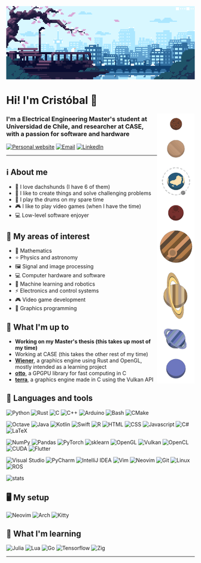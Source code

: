 <!-- Sources:
https://github.com/alexandresanlim/Badges4-README.md-Profile
https://github.com/Ileriayo/markdown-badges
https://github.com/anuraghazra/github-readme-stats
 -->

<!-- https://www.pinterest.cl/pin/856035841641281772/ -->
<img align="center" src="img/banner3.gif" alt="My banner">


# Hi! I'm Cristóbal :vulcan_salute:

<!-- https://hdqwalls.com/solar-system-minimalism-wallpaper -->
<img align="right" src="img/planets-compact-rot-nobg.png" width="20%">

### I'm a Electrical Engineering Master's student at Universidad de Chile, and researcher at CASE, with a passion for software and hardware

[![Personal website](https://img.shields.io/badge/Website-000000?style=flat&logo=About.me&logoColor=white)](https://no-tengo-nombre.github.io/)
[![Email](https://img.shields.io/badge/Email-D14836?style=flat&logo=gmail&logoColor=white)](mailto:callendes.molina@gmail.com)
[![LinkedIn](https://img.shields.io/badge/LinkedIn-0077B5?style=flat&logo=linkedin&logoColor=white)](https://www.linkedin.com/in/cristobal-allendes-molina/)

---
## :information_source: About me
- :dog: I love dachshunds (I have 6 of them)
- :hammer: I like to create things and solve challenging problems
- :drum: I play the drums on my spare time
- :video_game: I like to play video games (when I have the time)
- :computer: Low-level software enjoyer

## :telescope: My areas of interest
- :abacus: Mathematics
- :star: Physics and astronomy
- :framed_picture: Signal and image processing
- :computer: Computer hardware and software
- :robot: Machine learning and robotics
- :zap: Electronics and control systems
- :video_game: Video game development
- :art: Graphics programming

## :eyes: What I'm up to
- **Working on my Master's thesis (this takes up most of my time)**
- Working at CASE (this takes the other rest of my time)
- [**Wiener**](https://github.com/No-tengo-nombre/wiener), a graphics engine using Rust and OpenGL, mostly intended as a learning project
- [**otto**](https://github.com/No-tengo-nombre/otto), a GPGPU library for fast computing in C
- [**terra**](https://github.com/No-tengo-nombre/terra), a graphics engine made in C using the Vulkan API

## :wrench: Languages and tools
![Python](https://img.shields.io/badge/Python-3670A0?style=flat&logo=python&logoColor=ffdd54)
![Rust](https://img.shields.io/badge/Rust-%23000000.svg?style=flat&logo=rust&logoColor=white)
![C](https://img.shields.io/badge/C-%2300599C.svg?style=flat&logo=c&logoColor=white)
![C++](https://img.shields.io/badge/C++-%2300599C.svg?style=flat&logo=c%2B%2B&logoColor=white)
![Arduino](https://img.shields.io/badge/Arduino-00979D?style=flat&logo=Arduino&logoColor=white)
![Bash](https://img.shields.io/badge/Bash-121011?style=flat&logo=gnu-bash&logoColor=white)
![CMake](https://img.shields.io/badge/CMake-%23008FBA.svg?style=flat&logo=cmake&logoColor=white)

![Octave](https://img.shields.io/badge/Octave-darkblue?style=flat&logo=octave&logoColor=fcd683)
![Java](https://img.shields.io/badge/Java-%23ED8B00.svg?style=flat&logo=openjdk&logoColor=white)
![Kotlin](https://img.shields.io/badge/Kotlin-%23B125EA.svg?style=flat&logo=kotlin&logoColor=white)
![Swift](https://img.shields.io/badge/Swift-%23FA7343.svg?style=flat&logo=swift&logoColor=white)
![R](https://img.shields.io/badge/R-%23276DC3.svg?style=flat&logo=r&logoColor=white)
![HTML](https://img.shields.io/badge/HTML-E34F26?style=flat&logo=html5&logoColor=white)
![CSS](https://img.shields.io/badge/CSS-1572B6?style=flat&logo=css3&logoColor=white)
![Javascript](https://img.shields.io/badge/JavaScript-323330?style=flat&logo=javascript&logoColor=F7DF1E)
![C#](https://img.shields.io/badge/C%23-239120?style=flat&logo=csharp&logoColor=white)
![LaTeX](https://img.shields.io/badge/LaTeX-47A141?style=flat&logo=LaTeX&logoColor=white)

![NumPy](https://img.shields.io/badge/NumPy-777BB4?style=flat&logo=numpy&logoColor=white)
![Pandas](https://img.shields.io/badge/Pandas-2C2D72?style=flat&logo=pandas&logoColor=white)
![PyTorch](https://img.shields.io/badge/PyTorch-%23EE4C2C.svg?style=flat&logo=PyTorch&logoColor=white)
![sklearn](https://img.shields.io/badge/sklearn-%23F7931E.svg?style=flat&logo=scikit-learn&logoColor=white)
![OpenGL](https://img.shields.io/badge/OpenGL-%23FFFFFF.svg?style=flat&logo=opengl)
![Vulkan](https://img.shields.io/badge/Vulkan-a11111?style=flat&logo=vulkan&logoColor=white)
![OpenCL](https://img.shields.io/badge/OpenCL-%23FFFFFF.svg?style=flat&logo=openai&logoColor=black)
![CUDA](https://img.shields.io/badge/CUDA-000000.svg?style=flat&logo=nVIDIA&logoColor=green)
![Flutter](https://img.shields.io/badge/Flutter-%2302569B.svg?style=flat&logo=flutter&logoColor=white)

![Visual Studio](https://img.shields.io/badge/Visual-Studio-0078d7.svg?style=flat&logo=visual%20studio&logoColor=white)
![PyCharm](https://img.shields.io/badge/PyCharm-143?style=flat&logo=pycharm&logoColor=black&color=black&labelColor=green)
![IntelliJ IDEA](https://img.shields.io/badge/IntelliJIDEA-000000.svg?style=flat&logo=intellij-idea&logoColor=white)
![Vim](https://img.shields.io/badge/VIM-%2311AB00.svg?style=flat&logo=vim&logoColor=white)
![Neovim](https://img.shields.io/badge/NeoVim-%2357A143.svg?&style=flat&logo=neovim&logoColor=white)
![Git](https://img.shields.io/badge/git-%23F05033.svg?style=flat&logo=git&logoColor=white)
![Linux](https://img.shields.io/badge/Linux-000000?style=flat&logo=linux&logoColor=white)
![ROS](https://img.shields.io/badge/ROS-%230A0FF9.svg?style=flat&logo=ros&logoColor=white)

<!-- ![stats](https://github-readme-stats.vercel.app/api/top-langs/?username=No-tengo-nombre&layout=compact&text_color=718096&bg_color=ffffff00&hide_title=false&include_all_commits=true&count_private=true&hide_border=true&langs_count=10) -->
![stats](https://vercel-instance-host-7hur.vercel.app/api/top-langs/?username=No-tengo-nombre&layout=compact&text_color=718096&bg_color=ffffff00&hide_title=false&include_all_commits=true&count_private=true&hide_border=true&langs_count=10&hide=jupyter%20notebook,tex&include_all_commits=true&exclude_repo=vercel-instance-host)

## :desktop_computer: My setup

![Neovim](https://img.shields.io/badge/NeoVim-%2357A143.svg?&style=flat&logo=neovim&logoColor=white)
![Arch](https://img.shields.io/badge/Arch-1793D0.svg?&style=flat&logo=archlinux&logoColor=white)
![Kitty](https://img.shields.io/badge/Kitty-000000.svg?&style=flat&logoColor=white&logo=gnometerminal)

## :book: What I'm learning

![Julia](https://img.shields.io/badge/-Julia-9558B2?style=flat&logo=julia&logoColor=white)
![Lua](https://img.shields.io/badge/Lua-%232C2D72.svg?style=flat&logo=lua&logoColor=white)
![Go](https://img.shields.io/badge/Go-%2300ADD8.svg?style=flat&logo=go&logoColor=white)
![Tensorflow](https://img.shields.io/badge/TensorFlow-FF6F00?style=flat&logo=tensorflow&logoColor=white)
![Zig](https://img.shields.io/badge/Zig-F7A41D?style=flat&logo=zig&logoColor=white)

---
